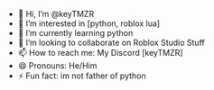 - 👋 Hi, I’m @keyTMZR
- 👀 I’m interested in [python, roblox lua]
- 🌱 I’m currently learning python
- 💞️ I’m looking to collaborate on Roblox Studio Stuff
- 📫 How to reach me: My Discord [keyTMZR]
- 😄 Pronouns: He/Him
- ⚡ Fun fact: im not father of python

<!---
keyTMZR/keyTMZR is a ✨ special ✨ repository because its `README.md` (this file) appears on your GitHub profile.
You can click the Preview link to take a look at your changes.
--->
